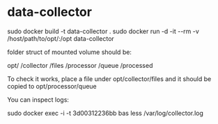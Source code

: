# data-collector

sudo docker build -t data-collector .
sudo docker run -d -it --rm -v /host/path/to/opt/:/opt data-collector

folder struct of mounted volume should be:

opt/
    /collector
        /files
    /processor
        /queue
        /processed

To check it works, place a file under opt/collector/files and it should be copied to opt/processor/queue

You can inspect logs:

sudo docker exec -i -t 3d00312236bb bas
less /var/log/collector.log
